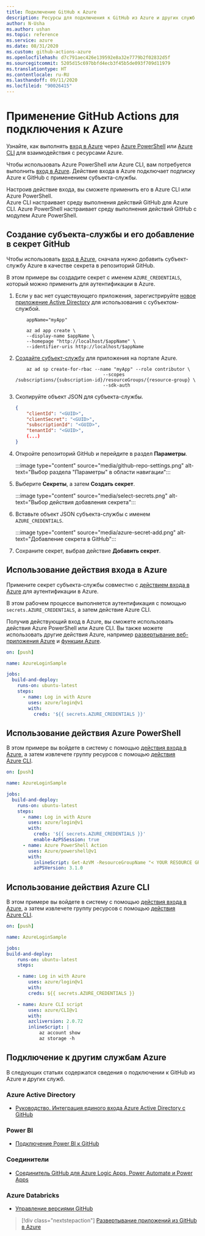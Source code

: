 ```yaml
---
title: Подключение GitHub к Azure
description: Ресурсы для подключения к GitHub из Azure и других служб
author: N-Usha
ms.author: ushan
ms.topic: reference
ms.service: azure
ms.date: 08/31/2020
ms.custom: github-actions-azure
ms.openlocfilehash: d7c791aec426e139592e8a32e7779b2f02832d5f
ms.sourcegitcommit: 5205d15c697bbfd4ecb3f45b5de093f709d11979
ms.translationtype: HT
ms.contentlocale: ru-RU
ms.lasthandoff: 09/11/2020
ms.locfileid: "90026415"
---
```

# <a name="use-github-actions-to-connect-to-azure"></a>Применение GitHub Actions для подключения к Azure

Узнайте, как выполнять [вход в Azure](https://github.com/Azure/login) через [Azure PowerShell](https://github.com/Azure/PowerShell) или [Azure CLI](https://github.com/Azure/CLI) для взаимодействия с ресурсами Azure.

Чтобы использовать Azure PowerShell или Azure CLI, вам потребуется выполнить [вход в Azure](https://github.com/marketplace/actions/azure-login). Действие входа в Azure подключает подписку Azure к GitHub с применением субъекта-службы.

Настроив действие входа, вы сможете применить его в Azure CLI или Azure PowerShell.  
Azure CLI настраивает среду выполнения действий GitHub для Azure CLI. Azure PowerShell настраивает среду выполнения действий GitHub с модулем Azure PowerShell.


## <a name="create-a-service-principal-and-add-it-to-github-secret"></a>Создание субъекта-службы и его добавление в секрет GitHub

Чтобы использовать [вход в Azure](https://github.com/marketplace/actions/azure-login), сначала нужно добавить субъект-службу Azure в качестве секрета в репозиторий GitHub.

В этом примере вы создадите секрет с именем `AZURE_CREDENTIALS`, который можно применить для аутентификации в Azure.  

1. Если у вас нет существующего приложения, зарегистрируйте [новое приложение Active Directory](https://docs.microsoft.com/azure/active-directory/develop/howto-create-service-principal-portal#register-an-application-with-azure-ad-and-create-a-service-principal&preserve-view=true) для использования с субъектом-службой.

    ```azurecli-interactive
        appName="myApp"

        az ad app create \
        --display-name $appName \
        --homepage "http://localhost/$appName" \
        --identifier-uris http://localhost/$appName
    ```

1. [Создайте субъект-службу](https://docs.microsoft.com/cli/azure/create-an-azure-service-principal-azure-cli?view=azure-cli-latest) для приложения на портале Azure. 

    ```azurecli-interactive
        az ad sp create-for-rbac --name "myApp" --role contributor \
                                    --scopes /subscriptions/{subscription-id}/resourceGroups/{resource-group} \
                                    --sdk-auth
    ```

1. Скопируйте объект JSON для субъекта-службы.

    ```json
    {
        "clientId": "<GUID>",
        "clientSecret": "<GUID>",
        "subscriptionId": "<GUID>",
        "tenantId": "<GUID>",
        (...)
    }
    ```

1. Откройте репозиторий GitHub и перейдите в раздел **Параметры**.

    :::image type="content" source="media/github-repo-settings.png" alt-text="Выбор раздела "Параметры" в области навигации":::

1. Выберите **Секреты**, а затем **Создать секрет**.

    :::image type="content" source="media/select-secrets.png" alt-text="Выбор действия добавления секрета":::

1. Вставьте объект JSON субъекта-службы с именем `AZURE_CREDENTIALS`. 

    :::image type="content" source="media/azure-secret-add.png" alt-text="Добавление секрета в GitHub":::

1. Сохраните секрет, выбрав действие **Добавить секрет**.

## <a name="use-the-azure-login-action"></a>Использование действия входа в Azure

Примените секрет субъекта-службы совместно с [действием входа в Azure](https://github.com/Azure/login) для аутентификации в Azure.

В этом рабочем процессе выполняется аутентификация с помощью `secrets.AZURE_CREDENTIALS`, а затем действие Azure CLI.

Получив действующий вход в Azure, вы сможете использовать действия Azure PowerShell или Azure CLI. Вы также можете использовать другие действия Azure, например [развертывание веб-приложения Azure](https://github.com/Azure/webapps-deploy) и [функции Azure](https://github.com/Azure/functions-action).

```yaml
on: [push]

name: AzureLoginSample

jobs:
  build-and-deploy:
    runs-on: ubuntu-latest
    steps:
      - name: Log in with Azure
        uses: azure/login@v1
        with:
          creds: '${{ secrets.AZURE_CREDENTIALS }}'
```

## <a name="use-the-azure-powershell-action"></a>Использование действия Azure PowerShell

В этом примере вы войдете в систему с помощью [действия входа в Azure](https://github.com/Azure/login), а затем извлечете группу ресурсов с помощью [действия Azure CLI](https://github.com/azure/powershell).

```yaml
on: [push]

name: AzureLoginSample

jobs:
  build-and-deploy:
    runs-on: ubuntu-latest
    steps:
      - name: Log in with Azure
        uses: azure/login@v1
        with:
          creds: '${{ secrets.AZURE_CREDENTIALS }}'
          enable-AzPSSession: true
      - name: Azure PowerShell Action
        uses: Azure/powershell@v1
        with:
          inlineScript: Get-AzVM -ResourceGroupName "< YOUR RESOURCE GROUP >"
          azPSVersion: 3.1.0
```

## <a name="use-the-azure-cli-action"></a>Использование действия Azure CLI

В этом примере вы войдете в систему с помощью [действия входа в Azure](https://github.com/Azure/login), а затем извлечете группу ресурсов с помощью [действия Azure CLI](https://github.com/Azure/CLI).


```yaml
on: [push]

name: AzureLoginSample

jobs:
build-and-deploy:
    runs-on: ubuntu-latest
    steps:

    - name: Log in with Azure
        uses: azure/login@v1
        with:
        creds: ${{ secrets.AZURE_CREDENTIALS }}

    - name: Azure CLI script
        uses: azure/CLI@v1
        with:
        azcliversion: 2.0.72
        inlineScript: |
            az account show
            az storage -h
```

## <a name="connect-with-other-azure-services"></a>Подключение к другим службам Azure

В следующих статьях содержатся сведения о подключении к GitHub из Azure и других служб.  

### <a name="azure-active-directory"></a>Azure Active Directory 

- [Руководство. Интеграция единого входа Azure Active Directory с GitHub](https://docs.microsoft.com/azure/active-directory/saas-apps/github-tutorial)   

### <a name="power-bi"></a>Power BI

- [Подключение Power BI к GitHub](https://docs.microsoft.com/power-bi/service-connect-to-github)   

### <a name="connectors"></a>Соединители

- [Соединитель GitHub для Azure Logic Apps, Power Automate и Power Apps](https://docs.microsoft.com/connectors/github/)   

### <a name="azure-databricks"></a>Azure Databricks

- [Управление версиями GitHub](https://docs.microsoft.com/azure/databricks/notebooks/github-version-control) 

> [!div class="nextstepaction"]
> [Развертывание приложений из GitHub в Azure](deploy-to-azure.md)
